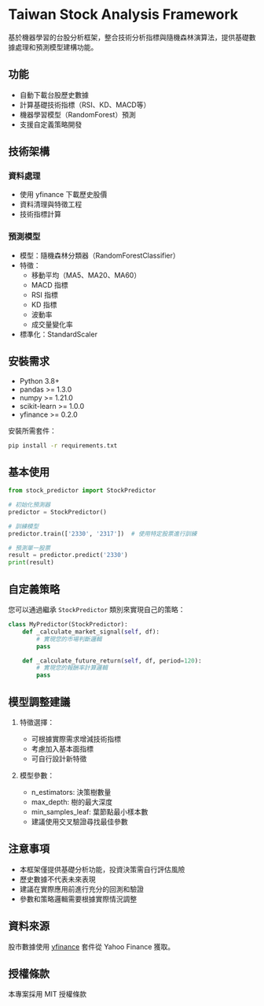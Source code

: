 # Taiwan Stock Analysis Framework

基於機器學習的台股分析框架，整合技術分析指標與隨機森林演算法，提供基礎數據處理和預測模型建構功能。

## 功能

- 自動下載台股歷史數據
- 計算基礎技術指標（RSI、KD、MACD等）
- 機器學習模型（RandomForest）預測
- 支援自定義策略開發

## 技術架構

### 資料處理
- 使用 yfinance 下載歷史股價
- 資料清理與特徵工程
- 技術指標計算

### 預測模型
- 模型：隨機森林分類器（RandomForestClassifier）
- 特徵：
  - 移動平均（MA5、MA20、MA60）
  - MACD 指標
  - RSI 指標
  - KD 指標
  - 波動率
  - 成交量變化率
- 標準化：StandardScaler

## 安裝需求

- Python 3.8+
- pandas >= 1.3.0
- numpy >= 1.21.0
- scikit-learn >= 1.0.0
- yfinance >= 0.2.0

安裝所需套件：
```bash
pip install -r requirements.txt
```

## 基本使用

```python
from stock_predictor import StockPredictor

# 初始化預測器
predictor = StockPredictor()

# 訓練模型
predictor.train(['2330', '2317'])  # 使用特定股票進行訓練

# 預測單一股票
result = predictor.predict('2330')
print(result)
```

## 自定義策略

您可以通過繼承 `StockPredictor` 類別來實現自己的策略：

```python
class MyPredictor(StockPredictor):
    def _calculate_market_signal(self, df):
        # 實現您的市場判斷邏輯
        pass

    def _calculate_future_return(self, df, period=120):
        # 實現您的報酬率計算邏輯
        pass
```

## 模型調整建議

1. 特徵選擇：
   - 可根據實際需求增減技術指標
   - 考慮加入基本面指標
   - 可自行設計新特徵

2. 模型參數：
   - n_estimators: 決策樹數量
   - max_depth: 樹的最大深度
   - min_samples_leaf: 葉節點最小樣本數
   - 建議使用交叉驗證尋找最佳參數

## 注意事項

- 本框架僅提供基礎分析功能，投資決策需自行評估風險
- 歷史數據不代表未來表現
- 建議在實際應用前進行充分的回測和驗證
- 參數和策略邏輯需要根據實際情況調整

## 資料來源

股市數據使用 [yfinance](https://github.com/ranaroussi/yfinance) 套件從 Yahoo Finance 獲取。

## 授權條款

本專案採用 MIT 授權條款 
